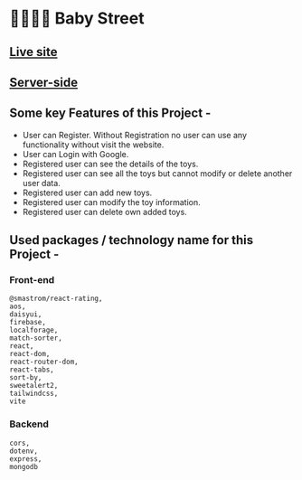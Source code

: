 # **👨‍👩‍👧‍👦 Baby Street**

## **[Live site](https://baby-street-client.web.app/)**

## **[Server-side](https://github.com/ifoysalahmmed/baby-street-server)**

## **Some key Features of this Project -**

- User can Register. Without Registration no user can use any functionality without visit the website.
- User can Login with Google.
- Registered user can see the details of the toys.
- Registered user can see all the toys but cannot modify or delete another user data.
- Registered user can add new toys.
- Registered user can modify the toy information.
- Registered user can delete own added toys.

## **Used packages / technology name for this Project -**

### **Front-end**

    @smastrom/react-rating,
    aos,
    daisyui,
    firebase,
    localforage,
    match-sorter,
    react,
    react-dom,
    react-router-dom,
    react-tabs,
    sort-by,
    sweetalert2,
    tailwindcss,
    vite

### **Backend**

    cors,
    dotenv,
    express,
    mongodb
